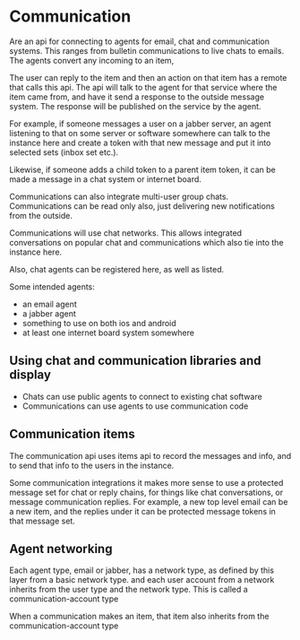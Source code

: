 # Communication

Are an api for connecting to agents for email, chat and communication systems. This ranges from bulletin communications to live chats to emails.
The agents convert any incoming to an item,

The user can reply to the item and then an action on that item has a remote that calls this api.
The api will talk to the agent for that service where the item came from, and have it send a response to the outside message system.
The response will be published on the service by the agent.


For example, if someone messages a user on a jabber server, an agent listening to that on some server or software somewhere 
 can talk to the instance here and create a token with that new message and put it into selected sets (inbox set etc.).

Likewise, if someone adds a child token to a parent item token, it can be made a message in a chat system or internet board.

Communications can also integrate multi-user group chats. Communications can be read only also, just delivering new notifications from the outside.

Communications will use chat networks. This allows integrated conversations on popular chat and communications which also tie into the instance here.


Also, chat agents can be registered here, as well as listed.

Some intended agents:
* an email agent
* a jabber agent
* something to use on both ios and android
* at least one internet board system somewhere


## Using chat and communication libraries and display

* Chats can use public agents to connect to existing chat software
* Communications can use agents to use  communication code

## Communication items

The communication api uses items api to record the messages and info, and to send that info to the users in the instance.

Some communication integrations it makes more sense to use a protected message set for chat or reply chains, for things like chat conversations, or message communication replies.
For example, a new top level email can be a new item, and the replies under it can be protected message tokens in that message set.


## Agent networking

Each agent type, email or jabber, has a network type, as defined by this layer from a basic network type.
and each user account from a network inherits from the user type and the network type. This is called a communication-account type

When a communication makes an item, that item also inherits from the communication-account type